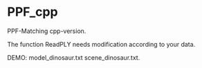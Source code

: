 # PPF_cpp

PPF-Matching cpp-version.

The function ReadPLY needs modification according to your data.

DEMO: model_dinosaur.txt 
      scene_dinosaur.txt.
